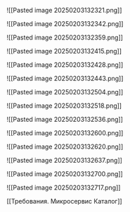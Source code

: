 
![[Pasted image 20250203132321.png]]

![[Pasted image 20250203132342.png]]

![[Pasted image 20250203132359.png]]

![[Pasted image 20250203132415.png]]

![[Pasted image 20250203132428.png]]


![[Pasted image 20250203132443.png]]

![[Pasted image 20250203132504.png]]


![[Pasted image 20250203132518.png]]

![[Pasted image 20250203132536.png]]

![[Pasted image 20250203132600.png]]

![[Pasted image 20250203132620.png]]

![[Pasted image 20250203132637.png]]


![[Pasted image 20250203132700.png]]

![[Pasted image 20250203132717.png]]


[[Требования. Микросервис Каталог]]